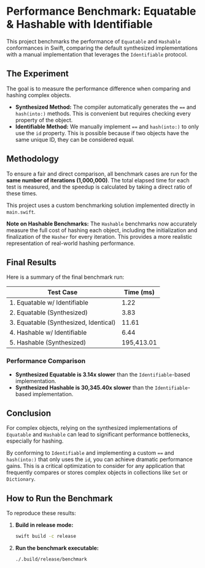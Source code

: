 # Performance Benchmark: Equatable & Hashable with Identifiable

This project benchmarks the performance of `Equatable` and `Hashable` conformances in Swift, comparing the default synthesized implementations with a manual implementation that leverages the `Identifiable` protocol.

## The Experiment

The goal is to measure the performance difference when comparing and hashing complex objects.

- **Synthesized Method:** The compiler automatically generates the `==` and `hash(into:)` methods. This is convenient but requires checking every property of the object.
- **Identifiable Method:** We manually implement `==` and `hash(into:)` to only use the `id` property. This is possible because if two objects have the same unique ID, they can be considered equal.

## Methodology

To ensure a fair and direct comparison, all benchmark cases are run for the **same number of iterations (1,000,000)**. The total elapsed time for each test is measured, and the speedup is calculated by taking a direct ratio of these times.

This project uses a custom benchmarking solution implemented directly in `main.swift`.

**Note on Hashable Benchmarks:** The `Hashable` benchmarks now accurately measure the full cost of hashing each object, including the initialization and finalization of the `Hasher` for every iteration. This provides a more realistic representation of real-world hashing performance.

## Final Results

Here is a summary of the final benchmark run:

| Test Case                              | Time (ms)        |
| -------------------------------------- | ---------------- |
| 1. Equatable w/ Identifiable           | 1.22             |
| 2. Equatable (Synthesized)             | 3.83             |
| 3. Equatable (Synthesized, Identical)  | 11.61            |
| 4. Hashable w/ Identifiable            | 6.44             |
| 5. Hashable (Synthesized)              | 195,413.01       |

### Performance Comparison

- **Synthesized Equatable is 3.14x slower** than the `Identifiable`-based implementation.
- **Synthesized Hashable is 30,345.40x slower** than the `Identifiable`-based implementation.

## Conclusion

For complex objects, relying on the synthesized implementations of `Equatable` and `Hashable` can lead to significant performance bottlenecks, especially for hashing.

By conforming to `Identifiable` and implementing a custom `==` and `hash(into:)` that only uses the `id`, you can achieve dramatic performance gains. This is a critical optimization to consider for any application that frequently compares or stores complex objects in collections like `Set` or `Dictionary`.

## How to Run the Benchmark

To reproduce these results:

1.  **Build in release mode:**
    ```sh
    swift build -c release
    ```

2.  **Run the benchmark executable:**
    ```sh
    ./.build/release/benchmark
    ```